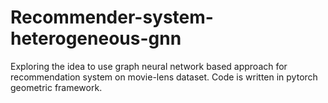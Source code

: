 # Recommender-system-heterogeneous-gnn
Exploring the idea to use graph neural network based approach for recommendation system on movie-lens dataset. Code is written in pytorch geometric framework.
